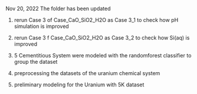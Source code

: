 
Nov 20, 2022
The folder has been updated
1) rerun Case 3 of Case_CaO_SiO2_H2O as Case 3_1 to check how pH simulation is improved
2) rerun Case 3 f Case_CaO_SiO2_H2O as Case 3_2 to check how Si(aq) is improved

3) 5 Cementitious System were modeled with the randomforest classifier to group the dataset

4) preprocessing the datasets of the uranium chemical system
5) preliminary modeling for the Uranium with 5K dataset
